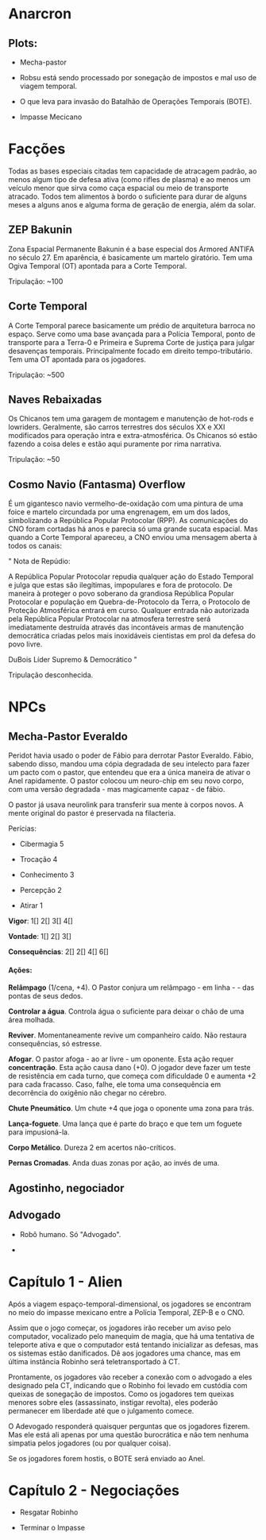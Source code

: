 # Anarcron

## Plots:

- Mecha-pastor

- Robsu está sendo processado por sonegação de impostos e mal uso de viagem temporal.

- O que leva para invasão do Batalhão de Operações Temporais (BOTE).

- Impasse Mecicano

# Facções

Todas as bases especiais citadas tem capacidade de atracagem padrão, ao menos algum tipo de defesa ativa (como rifles de plasma) e ao menos um veículo menor que sirva como caça espacial ou meio de transporte atracado. Todos tem alimentos à bordo o suficiente para durar de alguns meses a alguns anos e alguma forma de geração de energia, além da solar.

## ZEP Bakunin

Zona Espacial Permanente Bakunin é a base especial dos Armored ANTIFA no século 27. Em aparência, é basicamente um martelo giratório. Tem uma Ogiva Temporal (OT) apontada para a Corte Temporal.

Tripulação: ~100

## Corte Temporal

A Corte Temporal parece basicamente um prédio de arquitetura barroca no espaço. Serve como uma base avançada para a Polícia Temporal, ponto de transporte para a Terra-0 e Primeira e Suprema Corte de justiça para julgar desavenças temporais. Principalmente focado em direito tempo-tributário. Tem uma OT apontada para os jogadores.

Tripulação: ~500

## Naves Rebaixadas

Os Chicanos tem uma garagem de montagem e manutenção de hot-rods e lowriders. Geralmente, são carros terrestres dos séculos XX e XXI modificados para operação intra e extra-atmosférica. Os Chicanos só estão fazendo a coisa deles e estão aqui puramente por rima narrativa.

Tripulação: ~50

## Cosmo Navio (Fantasma) Overflow

É um gigantesco navio vermelho-de-oxidação com uma pintura de uma foice e martelo circundada por uma engrenagem, em um dos lados, simbolizando a República Popular Protocolar (RPP). As comunicações do CNO foram cortadas há anos e parecia só uma grande sucata espacial. Mas quando a Corte Temporal apareceu, a CNO enviou uma mensagem aberta à todos os canais:

"
Nota de Repúdio:

A República Popular Protocolar repudia qualquer ação do Estado Temporal e julga que estas são ilegítimas, impopulares e fora de protocolo. De maneira à proteger o povo soberano da grandiosa República Popular Protocolar e população em Quebra-de-Protocolo da Terra, o Protocolo de Proteção Atmosférica entrará em curso. Qualquer entrada não autorizada pela República Popular Protocolar na atmosfera terrestre será imediatamente destruída através das incontáveis armas de manutenção democrática criadas pelos mais inoxidáveis cientistas em prol da defesa do povo livre.

DuBois
Líder Supremo & Democrático
"

Tripulação desconhecida.

# NPCs

## Mecha-Pastor Everaldo

Peridot havia usado o poder de Fábio para derrotar Pastor Everaldo.
Fábio, sabendo disso, mandou uma cópia degradada de seu intelecto para fazer um pacto com o pastor, que entendeu que era a única maneira de ativar o Anel rapidamente. O pastor colocou um neuro-chip em seu novo corpo, com uma versão degradada - mas magicamente capaz - de fábio.

O pastor já usava neurolink para transferir sua mente à corpos novos. A mente original do pastor é preservada na filacteria.

Perícias:

- Cibermagia 5

- Trocação 4

- Conhecimento 3

- Percepção 2

- Atirar 1

**Vigor**: 1[] 2[] 3[] 4[]

**Vontade**: 1[] 2[] 3[]

**Consequências**: 2[] 2[] 4[] 6[]

#### Ações:

**Relâmpago** (1/cena, +4). O Pastor conjura um relâmpago - em linha - - das pontas de seus dedos.

**Controlar a água**. Controla água o suficiente para deixar o chão de uma área molhada.

**Reviver**. Momentaneamente revive um companheiro caído. Não restaura consequências, só estresse.

**Afogar**. O pastor afoga - ao ar livre - um oponente. Esta ação requer **concentração**. Esta ação causa dano (+0). O jogador deve fazer um teste de resistência em cada turno, que começa com dificuldade 0 e aumenta +2 para cada fracasso. Caso, falhe, ele toma uma consequência em decorrência do oxigênio não chegar no cérebro.

**Chute Pneumático**. Um chute +4 que joga o oponente uma zona para trás.

**Lança-foguete**. Uma lança que é parte do braço e que tem um foguete para impusioná-la.

**Corpo Metálico**. Dureza 2 em acertos não-críticos.

**Pernas Cromadas**. Anda duas zonas por ação, ao invés de uma.
## Agostinho, negociador

## Advogado

- Robô humano. Só "Advogado".

-

# Capítulo 1 - Alien

Após a viagem espaço-temporal-dimensional, os jogadores se encontram no meio do impasse mexicano entre a Polícia Temporal, ZEP-B e o CNO.

Assim que o jogo começar, os jogadores irão receber um aviso pelo computador, vocalizado pelo manequim de magia, que há uma tentativa de teleporte ativa e que o computador está tentando inicializar as defesas, mas os sistemas estão danificados. Dê aos jogadores uma chance, mas em última instância Robinho será teletransportado à CT.

Prontamente, os jogadores vão receber a conexão com o advogado a eles designado pela CT, indicando que o Robinho foi levado em custódia com queixas de sonegação de impostos. Como os jogadores tem queixas menores sobre eles (assassinato, instigar revolta), eles poderão permanecer em liberdade até que o julgamento comece.

O Adevogado responderá quaisquer perguntas que os jogadores fizerem. Mas ele está ali apenas por uma questão burocrática e não tem nenhuma simpatia pelos jogadores (ou por qualquer coisa).

Se os jogadores forem hostis, o BOTE será enviado ao Anel.

# Capítulo 2 - Negociações

- Resgatar Robinho

- Terminar o Impasse

#
